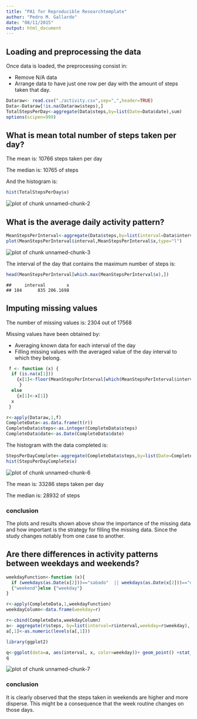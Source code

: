 ```yaml
---
title: "PA1 for Reproducible Researchtemplate"
author: "Pedro M. Gallardo"
date: "08/11/2015"
output: html_document
---
```

## Loading and preprocessing the data
Once data is loaded, the preprocessing consist in:

* Remove N/A data
* Arrange data to have just one row per day with the amount of steps taken that day.


```r
Dataraw<- read.csv("./activity.csv",sep=",",header=TRUE)
Data<-Dataraw[!is.na(Dataraw$steps),]
TotalStepsPerDay<-aggregate(Data$steps,by=list(Date=Data$date),sum)
options(scipen=999)
```

## What is mean total number of steps taken per day?

The mean is: 10766 steps taken per day

The median is: 10765 of steps 

And the histogram is:


```r
hist(TotalStepsPerDay$x)
```

![plot of chunk unnamed-chunk-2](figure/unnamed-chunk-2-1.png) 

## What is the average daily activity pattern?


```r
MeanStepsPerInterval<-aggregate(Data$steps,by=list(interval=Data$interval),mean)      
plot(MeanStepsPerInterval$interval,MeanStepsPerInterval$x,type="l")
```

![plot of chunk unnamed-chunk-3](figure/unnamed-chunk-3-1.png) 

The interval of the day that contains the maximum number of steps is:


```r
head(MeanStepsPerInterval[which.max(MeanStepsPerInterval$x),]) 
```

```
##     interval        x
## 104      835 206.1698
```

## Imputing missing values

The number of missing values is: 2304 out of 17568

Missing values have been obtained by:

 * Averaging known data for each interval of the day
 * Filling missing values with the averaged value of the day interval to which they belong.
 

```r
 f <- function (x) {
  if (is.na(x[1]))
    {x[1]<-floor(MeanStepsPerInterval[which(MeanStepsPerInterval$interval==as.integer(x[3])),2])
     }
  else 
    {x[1]<-x[1]}
  x
 }

r<-apply(Dataraw,1,f)
CompleteData<-as.data.frame(t(r))
CompleteData$steps<-as.integer(CompleteData$steps)
CompleteData$date<-as.Date(CompleteData$date)
```

The histogram with the data completed is:

```r
StepsPerDayComplete<-aggregate(CompleteData$steps,by=list(Date=CompleteData$date),sum)
hist(StepsPerDayComplete$x)
```

![plot of chunk unnamed-chunk-6](figure/unnamed-chunk-6-1.png) 

The mean is: 33286 steps taken per day

The median is: 28932 of steps 

### conclusion

The plots and results shown above show the importance of the missing data and how important is the strategy for filling the missing data. Since the study changes notably from one case to another.

## Are there differences in activity patterns between weekdays and weekends?


```r
weekdayFunction<-function (x){
  if (weekdays(as.Date(x[2]))=="sabado"  || weekdays(as.Date(x[2]))=="domingo")
  {"weekend"}else {"weekday"}
}

r<-apply(CompleteData,1,weekdayFunction)
weekdayColumn<-data.frame(weekday=r)

r<-cbind(CompleteData,weekdayColumn)
a<- aggregate(r$steps, by=list(interval=r$interval,weekday=r$weekday), mean)
a[,1]<-as.numeric(levels(a[,1]))

library(ggplot2)

q<-ggplot(data=a, aes(interval, x, color=weekday))+ geom_point() +stat_smooth()
q
```

![plot of chunk unnamed-chunk-7](figure/unnamed-chunk-7-1.png) 

### conclusion 

It is clearly observed that the steps taken in  weekends are higher and more disperse. This might be a consequence that the week routine changes on those days.
